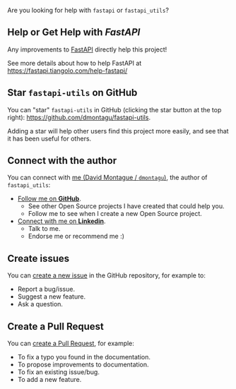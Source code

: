Are you looking for help with `fastapi` or `fastapi_utils`?

## Help or Get Help with *FastAPI*

Any improvements to <a href="https://fastapi.tiangolo.com/" target="blank">FastAPI</a>
directly help this project!

See more details about how to help FastAPI at
<a href="https://fastapi.tiangolo.com/help-fastapi/" target="blank">https://fastapi.tiangolo.com/help-fastapi/</a>


## Star `fastapi-utils` on GitHub

You can "star" `fastapi-utils` in GitHub (clicking the star button at the top right): <a href="https://github.com/dmontagu/fastapi-utils" class="external-link" target="_blank">https://github.com/dmontagu/fastapi-utils</a>.

Adding a star will help other users find this project more easily, and see that it has been useful for others.


## Connect with the author

You can connect with <a href="https://davidmontague.xyz" class="external-link" target="_blank">me (David Montague / `dmontagu`)</a>, the author of `fastapi_utils`:

* <a href="https://github.com/dmontagu" class="external-link" target="_blank">Follow me on **GitHub**</a>.
    * See other Open Source projects I have created that could help you.
    * Follow me to see when I create a new Open Source project.
* <a href="https://www.linkedin.com/in/david-montague/" class="external-link" target="_blank">Connect with me on **Linkedin**</a>.
    * Talk to me.
    * Endorse me or recommend me :)


## Create issues

You can <a href="https://github.com/dmontagu/fastapi-utils/issues/new/choose" class="external-link" target="_blank">create a new issue</a> in the GitHub repository, for example to:

* Report a bug/issue.
* Suggest a new feature.
* Ask a question.


## Create a Pull Request

You can <a href="https://github.com/dmontagu/fastapi-utils" class="external-link" target="_blank">create a Pull Request</a>, for example:

* To fix a typo you found in the documentation.
* To propose improvements to documentation.
* To fix an existing issue/bug.
* To add a new feature.
